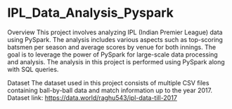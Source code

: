 # IPL_Data_Analysis_Pyspark

Overview
This project involves analyzing IPL (Indian Premier League) data using PySpark. The analysis includes various aspects such as top-scoring batsmen per season and average scores by venue for both innings. The goal is to leverage the power of PySpark for large-scale data processing and analysis.
The analysis in this project is performed using PySpark along with SQL queries.

Dataset
The dataset used in this project consists of multiple CSV files containing ball-by-ball data and match information up to the year 2017.
Dataset link: https://data.world/raghu543/ipl-data-till-2017
